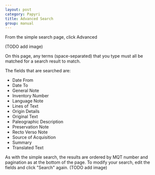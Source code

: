 ```yaml
---
layout: post
category: Papyri
title: Advanced Search
group: manual
---
```

From the simple search page, click Advanced

(TODO add image)

On this page, any terms (space-separated) that you type must all be matched for a search result to match.

The fields that are searched are:
* Date From
* Date To
* General Note
* Inventory Number
* Language Note
* Lines of Text
* Origin Details
* Original Text
* Paleographic Description
* Preservation Note
* Recto Verso Note
* Source of Acquisition
* Summary
* Translated Text

As with the simple search, the results are ordered by MQT number and pagination as at the bottom of the page.
To modify your search, edit the fields and click "Search" again.
(TODO add image)
